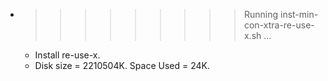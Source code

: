 * >>>>>>>>> Running inst-min-con-xtra-re-use-x.sh ...
  * Install re-use-x.
  * Disk size = 2210504K. Space Used = 24K.
